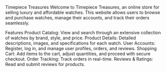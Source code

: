 Timepiece Treasures
Welcome to Timepiece Treasures, an online store for selling luxury and affordable watches. This website allows users to browse and purchase watches, manage their accounts, and track their orders seamlessly.

Features
Product Catalog: View and search through an extensive collection of watches by brand, style, and price.
Product Details: Detailed descriptions, images, and specifications for each watch.
User Accounts: Register, log in, and manage user profiles, orders, and reviews.
Shopping Cart: Add items to the cart, adjust quantities, and proceed with secure checkout.
Order Tracking: Track orders in real-time.
Reviews & Ratings: Read and submit reviews for products.

 
